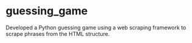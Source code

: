 # guessing_game
Developed a Python guessing game using a web scraping framework to scrape phrases from the HTML structure.
